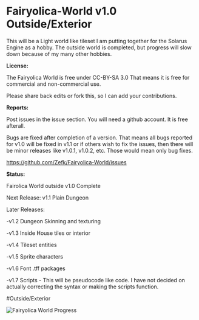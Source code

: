# Fairyolica-World v1.0 Outside/Exterior
This will be a Light world like tileset I am putting together for the Solarus Engine as a hobby. The outside world is completed, but progress will slow down because of my many other hobbies. 

**License:** 

The Fairyolica World is free under CC-BY-SA 3.0 That means it is free for commercial and non-commercial use.

Please share back edits or fork this, so I can add your contributions.

**Reports:**

Post issues in the issue section. You will need a github account. It is free afterall.

Bugs are fixed after completion of a version. That means all bugs reported for v1.0 will be fixed in v1.1 or if others wish to fix the issues, then there will be minor releases like v1.0.1, v1.0.2, etc. Those would mean only bug fixes.

https://github.com/Zefk/Fairyolica-World/issues

**Status:** 

Fairolica World outside v1.0 Complete

Next Release: v1.1 Plain Dungeon

Later Releases:

-v1.2 Dungeon Skinning and texturing

-v1.3 Inside House tiles or interior

-v1.4 Tileset entities

-v1.5 Sprite characters

-v1.6 Font .tff packages

-v1.7 Scripts - This will be pseudocode like code. I have not decided on actually correcting the syntax or making the scripts function.

#Outside/Exterior

![Fairyolica World Progress](http://s33.postimg.org/5vwatpy6n/Fairyolica_World_tiles.png)
